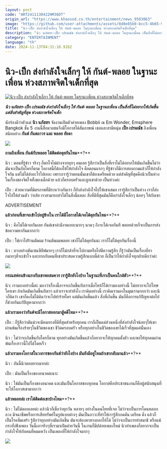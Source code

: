 ```yaml
---
layout: post
code: "ART2411130422HM36DT"
origin_url: "https://www.khaosod.co.th/entertainment/news_9503063"
image: "https://github.com/user-attachments/assets/8d8e85b0-bcc5-4b65-95f4-7d87718523dc"
title: "นิว-เป็ก ส่งกำลังใจเล็กๆ ให้ กันต์-พลอย ในฐานะเพื่อน ห่วงสภาพจิตใจเด็กที่สุด"
description: "นิว นภัสสร-เป็ก เปรมณัช ส่งกำลังใจเล็กๆ ให้ กันต์-พลอย ในฐานะเพื่อน เป็นสิ่งที่ไม่อยากให้เกิดขึ้น แต่สิ่งสำคัญที่สุด ห่วงสภาพจิตใจเด็ก"
category: "ENTERTAINMENT"
language: "th"
date: 2024-11-13T04:31:18.916Z
---
```


# นิว-เป็ก ส่งกำลังใจเล็กๆ ให้ กันต์-พลอย ในฐานะเพื่อน ห่วงสภาพจิตใจเด็กที่สุด

[![นิว-เป็ก ส่งกำลังใจเล็กๆ ให้ กันต์-พลอย ในฐานะเพื่อน ห่วงสภาพจิตใจเด็กที่สุด](https://www.khaosod.co.th/wpapp/uploads/2024/11/new1.jpg "นิว-เป็ก ส่งกำลังใจเล็กๆ ให้ กันต์-พลอย ในฐานะเพื่อน ห่วงสภาพจิตใจเด็กที่สุด")](https://www.khaosod.co.th/wpapp/uploads/2024/11/new1.jpg)

_**นิว นภัสสร-เป็ก เปรมณัช ส่งกำลังใจเล็กๆ ให้ กันต์-พลอย ในฐานะเพื่อน เป็นสิ่งที่ไม่อยากให้เกิดขึ้น แต่สิ่งสำคัญที่สุด ห่วงสภาพจิตใจเด็ก**_

นักร้องดีว่าตัวแม่ **นิว นภัสสร** จัดงานเปิดตัวค่ายเพลง Bobbii ณ Em Wonder, Emsphere Bangkok ชั้น 5 งานนี้สื่อมวลชนจึงมีโอกาสได้สัมภาษณ์ เธอและสามีหนุ่ม **เป็ก เปรมณัช** ถึงเพื่อนสนิทอย่าง **กันต์ กันตถาวร และ พลอย อัยดา**

[![](https://www.khaosod.co.th/wpapp/uploads/2024/11/new4.jpg)](https://www.khaosod.co.th/wpapp/uploads/2024/11/new4.jpg)

**ถามถึงเพื่อน กันต์กับพลอย ได้ติดต่อคุยกันไหม****?**

นิว : ตอนที่รู้ข่าว จริงๆ ก็ตกใจไม่ต่างจากทุกๆ คนเลย รู้สึกว่าเป็นสิ่งที่เราไม่ได้อยากให้มันเกิดขึ้นไม่ว่ามันจะเป็นกับใครก็ตาม โอกาสนี้ก็ต้องให้ให้กำลังใจ คือตอนแรกๆ ที่รู้ข่าวก็มีการสอบถามแล้วก็ให้กำลังใจกัน แต่ไม่ได้ส่งอะไรไปเยอะ เพราะเรารู้ว่าตอนนั้นเขาก็ต้องเครียดด้วย แต่สำคัญที่สุดคือนิวเป็นห่วงในเรื่องของจิตใจทั้งของเด็กด้วย แล้วก็ครอบครัวและลูกเขาด้วย เป็นห่วงค่ะ

เป็ก : ด้วยความที่มิตรภาพที่มีระหว่างกันเรา ก็ยังส่งกำลังใจไปให้เขาเสมอ เรารู้สึกว่าเป็นห่วง เราก็ส่งใจไปให้ส่วนตัว ว่าเฮ้ย เราสามารถทำได้ในสิ่งนี้แหละ สิ่งที่ดีที่สุดมันก็คือกำลังใจเล็กๆ น้อยๆ ให้กับเขา

ADVERTISEMENT

**แล้วก่อนที่เขาจะเข้าไปอยู่ข้างใน เราได้มีโอกาสได้เจอได้คุยกันไหม****?**

นิว : คือไม่ได้เจอกันเลย กันต์เขาอ่ะมีงานเยอะมากๆ นานๆ ถึงจะได้เจอกันที พลอยด้วยก็จะเป็นการส่งข้อความหากันมากกว่า

เป็ก : ใช่เราไปร้านตัดผม ร้านตัดผมพลอย เขาก็ไม่ได้คุยกันนะ เราก็ไม่ได้คุยกันเรื่องนี้

นิว : บางอย่างมันเซนซิทีฟมากๆ เราก็ไม่กล้าที่จะไปถามหรือไปตีความรู้สึก ก็รู้ว่ามันเป็นเรื่องที่ยากมากๆที่จะเข้าใจ และยากกับคนที่เขาประสบความรู้สึกแบบนี้ด้วย ก็เป็นว่าให้กำลังใจทุกฝ่ายดีกว่าค่ะ

[![](https://www.khaosod.co.th/wpapp/uploads/2024/11/new3.jpg)](https://www.khaosod.co.th/wpapp/uploads/2024/11/new3.jpg)

**กระแสค่อนข้างแรงกับเขาพอสมควร เรารู้สึกยังไงบ้าง ในฐานะที่เราเป็นคนใกล้ตัว****?**

นิว: เรามองอย่างนี้ค่ะ มองว่าเรื่องนี้อาจจะเกิดขึ้นกับเราเมื่อไหร่ก็ได้เรามองอย่างนี้ ไม่อยากจะไปโทษใครเขา ถ้าเกิดมันเกิดขึ้นกับเรา แล้วเราจะทำยังไง เราคิดอย่างนี้ เราคิดเรามองในมุมเรามากกว่า และนิวก็คิดว่า เขาก็คงไม่ได้คิดว่าจะไปทำร้ายใคร แต่มันเกิดขึ้นแล้ว สิ่งที่เกิดขึ้น มันก็คือการแก้ปัญหาต่อไป ก็ช่วยกันแก้ปัญหามากกว่า

**แล้วเรามองว่ากันต์จะมีโอกาสออกมาสู้คดีไหม****?**

เป็ก : ก็รู้สึกว่ามันน่าจะมีหนทางที่ดีที่สุดสำหรับทุกคน เราก็เป็นแค่ส่วนหนึ่งที่ส่งกำลังใจน้อยๆให้เขาผ่านพ้นเรื่องร้ายๆในชีวิตของเขา ชีวิตครอบครัว หรือทุกอย่างในชีวิตของเขาได้เร็วที่สุดแค่นั้นเอง

นิว : ไม่ว่าจะเกิดขึ้นกับใครก็ตาม ทุกอย่างมันเกิดขึ้นแล้วก็อยากจะให้ทุกคนตั้งตัว และขอให้ทุกคนผ่านพ้นเรื่องราวนี้ไปได้โดยเร็ว

**แล้วเรามองโอกาสในวงการของกันต์ว่ายังไงบ้าง มันยังมีอยู่ไหมถ้าเขากลับมาแล้ว****?**

นิว : อันนี้นิวตอบยากมากค่ะ

เป็ก : มันเป็นเรื่องของอนาคตเนาะ

นิว : ใช่มันเป็นเรื่องของอนาคต และมันเป็นโอกาสของทุกคน โอกาสคือประชาชนงานก็คือผู้สนับสนุนที่จะให้โอกาสเขามากกว่า

**แล้วพลอยล่ะ เราได้ติดต่อเขาบ้างไหม****?**

นิว : ไม่ได้ตอบเลยค่ะ แล้วนิวก็เชื่อว่าทุกวัน หลายๆ อย่างในคนไทยที่เจอ ไม่ว่าจะเป็นการโดนหลอกลวง มิจฉาชีพหรือการเสียทรัพย์ในรูปแบบต่างๆ มันเป็นภาวะที่ทำให้เรารู้สึกกดดัน เครียด ดิ่ง แล้วก็เป็นโรคซึมเศร้า รู้สึกว่าทุกอย่างมันเกิดขึ้น มันจะต้องหาทางออกให้ได้ ไม่ว่าจะเป็นการทำสมาธิ หรือแม้กระทั่งฟังเพลง วันนี้เอาจริงๆที่เรามาเปิดค่ายวันนี้ ในงานก็มีปล่อยเพลงใหม่ นิวทำเพลงก็อยากจะเป็นกำลังใจให้กับคนที่หมดหวัง เป็นเพลงที่ให้กำลังใจมากๆ

[![](https://www.khaosod.co.th/wpapp/uploads/2024/11/new6.jpg)](https://www.khaosod.co.th/wpapp/uploads/2024/11/new6.jpg)
